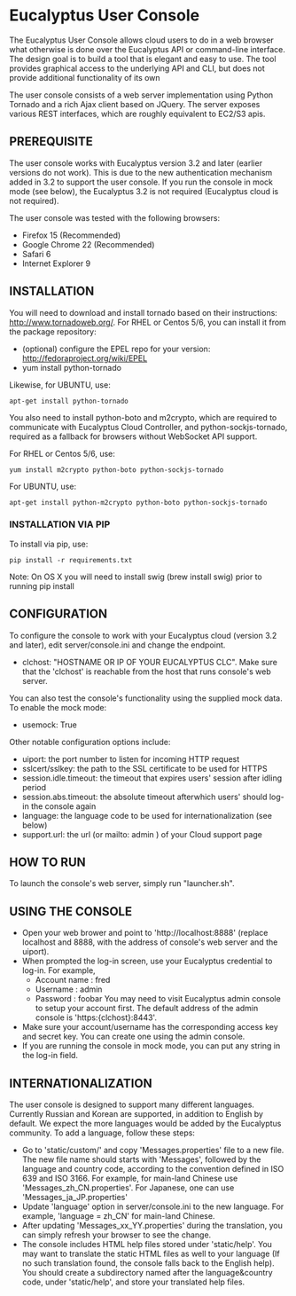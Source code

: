 # Eucalyptus User Console

The Eucalyptus User Console allows cloud users to do in a web browser what otherwise is done over the Eucalyptus API or command-line interface. 
The design goal is to build a tool that is elegant and easy to use. 
The tool provides graphical access to the underlying API and CLI, but does not provide additional functionality of its own

The user console consists of a web server implementation using Python Tornado and a rich Ajax client based on JQuery.
The server exposes various REST interfaces, which are roughly equivalent to EC2/S3 apis. 


## PREREQUISITE

The user console works with Eucalyptus version 3.2 and later (earlier versions do not work). 
This is due to the new authentication mechanism added in 3.2 to support the user console.
If you run the console in mock mode (see below), the Eucalyptus 3.2 is not required (Eucalyptus cloud is not required).

The user console was tested with the following browsers:
  - Firefox 15 (Recommended)
  - Google Chrome 22 (Recommended)
  - Safari 6
  - Internet Explorer 9 


## INSTALLATION

You will need to download and install tornado based on their instructions: http://www.tornadoweb.org/. For RHEL or Centos 5/6, you can install it from the package repository:
  - (optional) configure the EPEL repo for your version: http://fedoraproject.org/wiki/EPEL
  - yum install python-tornado

Likewise, for UBUNTU, use:

    apt-get install python-tornado

You also need to install python-boto and m2crypto, which are required to communicate with Eucalyptus Cloud Controller,
and python-sockjs-tornado, required as a fallback for browsers without WebSocket API support.

For RHEL or Centos 5/6, use:

    yum install m2crypto python-boto python-sockjs-tornado

For UBUNTU, use:

    apt-get install python-m2crypto python-boto python-sockjs-tornado

### INSTALLATION VIA PIP

To install via pip, use:

    pip install -r requirements.txt

Note: On OS X you will need to install swig (brew install swig) prior to running pip install


## CONFIGURATION

To configure the console to work with your Eucalyptus cloud (version 3.2 and later), edit server/console.ini and change the endpoint. 
  - clchost: "HOSTNAME OR IP OF YOUR EUCALYPTUS CLC". 
Make sure that the 'clchost' is reachable from the host that runs console's web server.

You can also test the console's functionality using the supplied mock data. To enable the mock mode:
  - usemock: True

Other notable configuration options include:
  - uiport: the port number to listen for incoming HTTP request
  - sslcert/sslkey: the path to the SSL certificate to be used for HTTPS
  - session.idle.timeout: the timeout that expires users' session after idling period
  - session.abs.timeout: the absolute timeout afterwhich users' should log-in the console again  
  - language: the language code to be used for internationalization (see below)
  - support.url: the url (or mailto: admin ) of your Cloud support page


## HOW TO RUN

To launch the console's web server, simply run "launcher.sh". 


## USING THE CONSOLE

  - Open your web brower and point to 'http://localhost:8888' (replace localhost and 8888, with the address of console's web server and the uiport).
  - When prompted the log-in screen, use your Eucalyptus credential to log-in. For example,
    - Account name : fred
    - Username     : admin
    - Password     : foobar
    You may need to visit Eucalyptus admin console to setup your account first. The default address of the admin console is 'https:{clchost}:8443'.
  - Make sure your account/username has the corresponding access key and secret key. You can create one using the admin console.
  - If you are running the console in mock mode, you can put any string in the log-in field.


## INTERNATIONALIZATION

The user console is designed to support many different languages. Currently Russian and Korean are supported, in addition to English by default.
We expect the more languages would be added by the Eucalyptus community. 
To add a language, follow these steps:
  - Go to 'static/custom/' and copy 'Messages.properties' file to a new file. The new file name should starts with 'Messages', followed by the language and country code, according to the convention defined in ISO 639 and ISO 3166. For example, for main-land Chinese use 'Messages_zh_CN.properties'. For Japanese, one can use 'Messages_ja_JP.properties'
  - Update 'language' option in server/console.ini to the new language. For example, 'language = zh_CN' for main-land Chinese.
  - After updating 'Messages_xx_YY.properties' during the translation, you can simply refresh your browser to see the change.
  - The console includes HTML help files stored under 'static/help'. You may want to translate the static HTML files as well to your language (If no such translation found, the console falls back to the English help). You should create a subdirectory named after the language&country code, under 'static/help', and store your translated help files.

